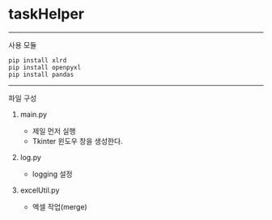 # taskHelper
***
사용 모듈

    pip install xlrd
    pip install openpyxl
    pip install pandas
    
***
파일 구성
1. main.py
    * 제일 먼저 실행
    * Tkinter 윈도우 창을 생성한다.
 
2. log.py
    * logging 설정
 
3. excelUtil.py
    * 엑셀 작업(merge)

